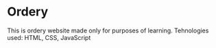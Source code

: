 # Ordery

This is ordery website made only for purposes of learning.
Tehnologies used: HTML, CSS, JavaScript
